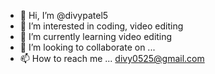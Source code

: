 - 👋 Hi, I’m @divypatel5
- 👀 I’m interested in coding, video editing
- 🌱 I’m currently learning video editing
- 💞️ I’m looking to collaborate on ...
- 📫 How to reach me ... divy0525@gmail.com

<!---
divypatel5/divypatel5 is a ✨ special ✨ repository because its `README.md` (this file) appears on your GitHub profile.
You can click the Preview link to take a look at your changes.
--->
